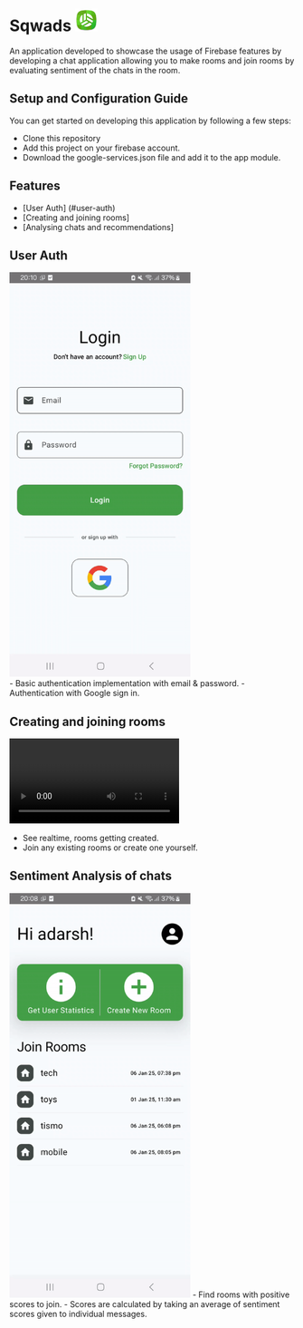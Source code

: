 # <h1 text-align="ceter">Sqwads <img src="https://github.com/Add-787/Sqwads/blob/main/readme_assets/app_icon.png" height="40" width="40"></h1> 

An application developed to showcase the usage of Firebase features by developing a chat application allowing you to make rooms and join rooms by evaluating sentiment of the chats in the room.

## Setup and Configuration Guide
You can get started on developing this application by following a few steps:
- Clone this repository
- Add this project on your firebase account.
- Download the google-services.json file and add it to the app module.

## Features
- [User Auth] (#user-auth)
- [Creating and joining rooms]
- [Analysing chats and recommendations]

## User Auth
<div>
<img src="https://github.com/Add-787/Sqwads/blob/v1.0.0/readme_assets/login_see.gif" width="320">
</div>
- Basic authentication implementation with email & password.
- Authentication with Google sign in.


## Creating and joining rooms
![Dowload the demo video](https://github.com/Add-787/Sqwads/blob/v1.0.0/readme_assets/IMG_3513.mp4)
- See realtime, rooms getting created.
- Join any existing rooms or create one yourself.

## Sentiment Analysis of chats
<img src="https://github.com/Add-787/Sqwads/blob/v1.0.0/readme_assets/user_stats.gif" width="320">
- Find rooms with positive scores to join.
- Scores are calculated by taking an average of sentiment scores given to individual messages.  
